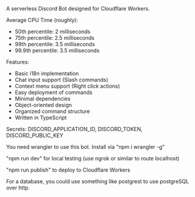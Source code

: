 A serverless Discord Bot designed for Cloudflare Workers.

Average CPU Time (roughly):
- 50th percentile: 2 milliseconds
- 75th percentile: 2.5 milliseconds
- 99th percentile: 3.5 milliseconds
- 99.9th percentile: 3.5 milliseconds

Features:
- Basic i18n implementation
- Chat input support (Slash commands)
- Context menu support (Right click actions)
- Easy deployment of commands
- Minimal dependencies
- Object-oriented design
- Organized command structure
- Written in TypeScript

Secrets: DISCORD_APPLICATION_ID, DISCORD_TOKEN, DISCORD_PUBLIC_KEY

You need wrangler to use this bot. Install via "npm i wrangler -g"

"npm run dev" for local testing (use ngrok or similar to route localhost)

"npm run publish" to deploy to Cloudflare Workers

For a database, you could use something like postgrest to use postgreSQL over http.